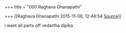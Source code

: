 +++
title = "000 Raghava Ghanapathi"

+++
[[Raghava Ghanapathi	2015-11-08, 12:44:54 [Source](https://groups.google.com/g/samskrita/c/cY5n0O-3ZUo)]]



i want all parts off vedartha dipika

